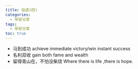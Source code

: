 ```yaml
---
title: 俗语(四)
categories:
  - 早安分享
tags:
  - 早安分享
toc: true 
---
```


* 马到成功 achieve immediate victory/win instant success
* 名利双收 gain both fame and wealth
* 留得青山在，不怕没柴烧 Where there is life ,there is hope.